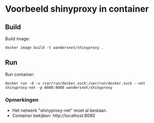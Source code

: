 # Voorbeeld shinyproxy in container

## Build

Build image:

```
docker image build -t wandersnet/shinyproxy .
```

## Run

Run container:

```
docker run -d -v /var/run/docker.sock:/var/run/docker.sock --net shinyproxy-net -p 8080:8080 wandersnet/shinyproxy
```

### Opmerkingen
- Het netwerk "shinyproxy-net" moet al bestaan.
- Container bekijken: http://localhost:8080

